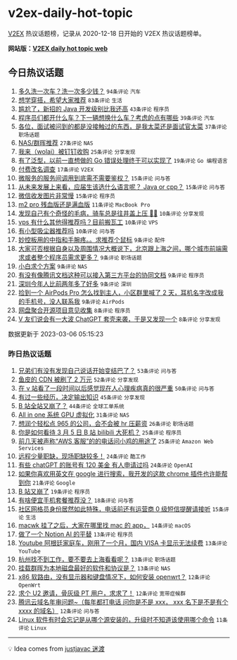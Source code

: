 # v2ex-daily-hot-topic

[V2EX](https://www.v2ex.com/) 热议话题榜，记录从 2020-12-18 日开始的 V2EX 热议话题榜单。

**网站版：[V2EX daily hot topic web](https://boojack.github.io/v2ex-daily-hot-topic-web/)**

## 今日热议话题

<!-- TODAY BEGIN -->

1. [多久洗一次车？洗一次多少钱？](https://www.v2ex.com/t/921467) `94条评论` `汽车`
1. [想学穿搭，希望大家推荐](https://www.v2ex.com/t/921432) `83条评论` `生活`
1. [尴尬了，新招的 Java 开发级别比我还高](https://www.v2ex.com/t/921478) `43条评论` `程序员`
1. [程序员们都开什么车？下一辆想换什么车？考虑的点有哪些](https://www.v2ex.com/t/921449) `39条评论` `汽车`
1. [各位，面试被问到的都是没接触过的东西，是我太菜还是面试官太菜](https://www.v2ex.com/t/921448) `37条评论` `职场话题`
1. [NAS/群晖推荐](https://www.v2ex.com/t/921502) `27条评论` `NAS`
1. [我来（wolai）被钉钉收购](https://www.v2ex.com/t/921489) `25条评论` `分享发现`
1. [有了泛型，以前一直想做的 Go 错误处理终于可以实现了](https://www.v2ex.com/t/921483) `19条评论` `Go 编程语言`
1. [付费改名调查](https://www.v2ex.com/t/921477) `17条评论` `V2EX`
1. [微服务的服务间调用到底需不需要鉴权？](https://www.v2ex.com/t/921507) `15条评论` `问与答`
1. [从未来发展上来看，应届生该选什么语言呢？ Java or cpp？](https://www.v2ex.com/t/921488) `15条评论` `问与答`
1. [微信收发图片非常慢](https://www.v2ex.com/t/921451) `15条评论` `程序员`
1. [m2 pro 残血版还是满血版](https://www.v2ex.com/t/921472) `11条评论` `MacBook Pro`
1. [发现自己有个奇怪的毛病，骑车总是往井盖上压 😵‍💫](https://www.v2ex.com/t/921540) `10条评论` `分享发现`
1. [vps 有什么其他得推荐吗？目前搬瓦工](https://www.v2ex.com/t/921497) `10条评论` `VPS`
1. [有小型吸尘器推荐吗](https://www.v2ex.com/t/921494) `10条评论` `问与答`
1. [妙控板用的中指和手腕疼。。求推荐个鼠标](https://www.v2ex.com/t/921515) `9条评论` `配件`
1. [大家可否根据自身以及周围情况大概说下，北京跟上海之间，哪个城市前端需求或者整个程序员需求更多？](https://www.v2ex.com/t/921496) `9条评论` `职场话题`
1. [小白求个方案](https://www.v2ex.com/t/921485) `9条评论` `NAS`
1. [有没有像腾讯文档这种可以接入第三方平台的协同文档](https://www.v2ex.com/t/921475) `9条评论` `程序员`
1. [深圳今年人比前两年多了好多](https://www.v2ex.com/t/921466) `9条评论` `深圳`
1. [捡到一个 AirPods Pro 怎么找到主人，小区群里喊了 2 天，耳机名字改成我的手机号，没人联系我](https://www.v2ex.com/t/921440) `9条评论` `AirPods`
1. [网盘聚合开源项目意见收集](https://www.v2ex.com/t/921456) `8条评论` `程序员`
1. [V 友们说会有一大波 ChatGPT 套壳来袭，于是又发现一个](https://www.v2ex.com/t/921435) `8条评论` `分享发现`

数据更新于 2023-03-06 05:15:23

<!-- TODAY END -->

### 昨日热议话题

<!-- YESTERDAY BEGIN -->

1. [兄弟们有没有发现自己说话开始变结巴了？](https://www.v2ex.com/t/921281) `53条评论` `问与答`
1. [鱼皮的 CDN 被刷了 2 万元](https://www.v2ex.com/t/921318) `52条评论` `分享发现`
1. [在 v 站看了一段时间以后感觉现在人心理疾病真的很严重](https://www.v2ex.com/t/921271) `50条评论` `问与答`
1. [有过一些经历，决定输出知识](https://www.v2ex.com/t/921287) `45条评论` `分享发现`
1. [B 站全站又崩了？](https://www.v2ex.com/t/921359) `44条评论` `全球工单系统`
1. [All in one 系统 GPU 虚拟化](https://www.v2ex.com/t/921243) `31条评论` `NAS`
1. [想润个轻松点 965 的公司，会不会被 hr 压薪资](https://www.v2ex.com/t/921248) `26条评论` `职场话题`
1. [你是如何看待 3 月 5 日 B 站 bilibili 大死机？](https://www.v2ex.com/t/921368) `25条评论` `程序员`
1. [前几天被声称“AWS 客服”的的电话问小鸡的用途了](https://www.v2ex.com/t/921227) `25条评论` `Amazon Web Services`
1. [远程少量职缺，现场职缺较多！](https://www.v2ex.com/t/921353) `24条评论` `酷工作`
1. [有些 chatGPT 的账号有 120 美金 有人申请过吗](https://www.v2ex.com/t/921232) `24条评论` `OpenAI`
1. [如果你喜欢用英文在 google 进行搜索，我开发的这款 chrome 插件也许能帮到你](https://www.v2ex.com/t/921322) `21条评论` `Google`
1. [B 站又崩了](https://www.v2ex.com/t/921366) `19条评论` `程序员`
1. [有啥便宜手机套餐推荐没？](https://www.v2ex.com/t/921334) `18条评论` `问与答`
1. [社区网格员身份居然如此特殊，电话前还有运营商 0 级短信提醒请接听](https://www.v2ex.com/t/921251) `15条评论` `生活`
1. [macwk 挂了之后，大家在哪里找 mac 的 app，](https://www.v2ex.com/t/921373) `14条评论` `macOS`
1. [做了一个 Notion AI 的平替](https://www.v2ex.com/t/921337) `13条评论` `程序员`
1. [Youtube 阿根廷家庭车，刚用了一个月，国内 VISA 卡显示无法续费](https://www.v2ex.com/t/921288) `13条评论` `YouTube`
1. [杭州找不到工作，要不要去上海看看呢？](https://www.v2ex.com/t/921262) `13条评论` `职场话题`
1. [挂载群晖为本地磁盘最好的软件和协议是？](https://www.v2ex.com/t/921244) `13条评论` `NAS`
1. [x86 软路由，没有显示器和键盘情况下，如何安装 openwrt？](https://www.v2ex.com/t/921280) `12条评论` `OpenWrt`
1. [求个 U2 邀请，骨灰级 PT 用户，求求了！](https://www.v2ex.com/t/921272) `12条评论` `宽带症候群`
1. [腾讯云域名年审问题~（每年都打电话 问你是不是 xxx， xxx 名下是不是有个 xxxx 的域名）](https://www.v2ex.com/t/921241) `12条评论` `问与答`
1. [Linux 软件有时会忘记是从哪个源安装的，升级时不知道该使用哪个命令](https://www.v2ex.com/t/921307) `11条评论` `Linux`

<!-- YESTERDAY END -->

---

💡 Idea comes from [justjavac 迷渡](https://github.com/justjavac/)
